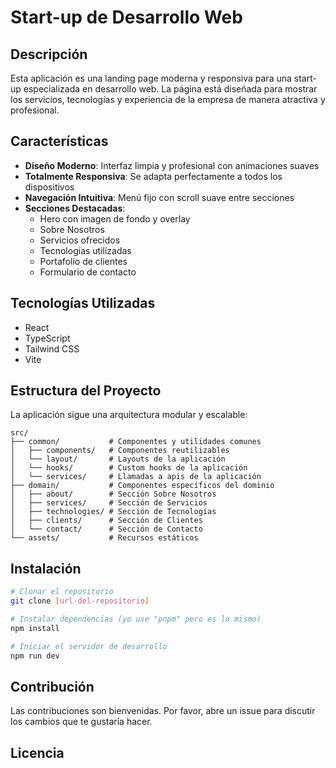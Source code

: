 # Start-up de Desarrollo Web

## Descripción
Esta aplicación es una landing page moderna y responsiva para una start-up especializada en desarrollo web. La página está diseñada para mostrar los servicios, tecnologías y experiencia de la empresa de manera atractiva y profesional.

## Características
- **Diseño Moderno**: Interfaz limpia y profesional con animaciones suaves
- **Totalmente Responsiva**: Se adapta perfectamente a todos los dispositivos
- **Navegación Intuitiva**: Menú fijo con scroll suave entre secciones
- **Secciones Destacadas**:
  - Hero con imagen de fondo y overlay
  - Sobre Nosotros
  - Servicios ofrecidos
  - Tecnologías utilizadas
  - Portafolio de clientes
  - Formulario de contacto

## Tecnologías Utilizadas
- React
- TypeScript
- Tailwind CSS
- Vite

## Estructura del Proyecto
La aplicación sigue una arquitectura modular y escalable:

```tree
src/
├── common/           # Componentes y utilidades comunes
│   ├── components/   # Componentes reutilizables
│   └── layout/       # Layouts de la aplicación
│   └── hooks/        # Custom hooks de la aplicación
│   └── services/     # Llamadas a apis de la aplicación
├── domain/           # Componentes específicos del dominio
│   ├── about/        # Sección Sobre Nosotros
│   ├── services/     # Sección de Servicios
│   ├── technologies/ # Sección de Tecnologías
│   ├── clients/      # Sección de Clientes
│   └── contact/      # Sección de Contacto
└── assets/           # Recursos estáticos
```

## Instalación
```bash
# Clonar el repositorio
git clone [url-del-repositorio]

# Instalar dependencias (yo use "pnpm" pero es lo mismo)
npm install

# Iniciar el servidor de desarrollo
npm run dev
```

## Contribución
Las contribuciones son bienvenidas. Por favor, abre un issue para discutir los cambios que te gustaría hacer.

## Licencia
